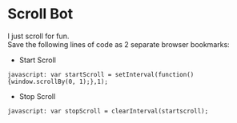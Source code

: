 # Scroll Bot
I just scroll for fun.  
Save the following lines of code as 2 separate browser bookmarks:  
- Start Scroll
```
javascript: var startScroll = setInterval(function(){window.scrollBy(0, 1);},1);
```
- Stop Scroll
```
javascript: var stopScroll = clearInterval(startscroll);
```
